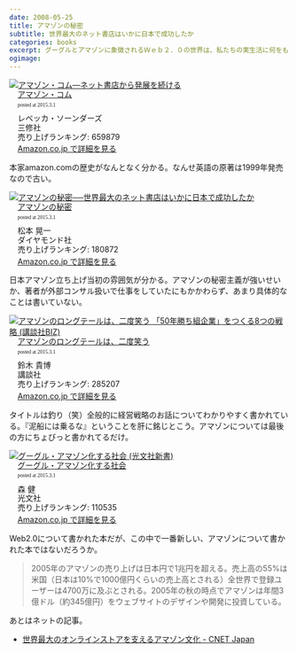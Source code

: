 ```yaml
---
date: 2008-05-25
title: アマゾンの秘密
subtitle: 世界最大のネット書店はいかに日本で成功したか
categories: books
excerpt: グーグルとアマゾンに象徴されるＷｅｂ２．０の世界は、私たちの実生活に何をもたらすのか？　多様化、個人化、フラット化の果ての一極集中現象を、気鋭のジャーナリストが分析･解説。
ogimage:
---
```


<div class="azlink-box"><div class="azlink-image" style="float:left"><a href="http://www.amazon.co.jp/exec/obidos/ASIN/4384040377/warikiru-22/" name="azlinklink" target="_blank"><img src="http://ecx.images-amazon.com/images/I/514NHQJB0FL._SL160_.jpg" alt="アマゾン・コム―ネット書店から発展を続ける" style="border:none" /></a></div><div class="azlink-info" style="float:left;margin-left:15px;line-height:120%"><div class="azlink-name" style="margin-bottom:10px;line-height:120%"><a href="http://www.amazon.co.jp/exec/obidos/ASIN/4384040377/warikiru-22/" name="azlinklink" target="_blank">アマゾン・コム</a><div class="azlink-powered-date" style="font-size:7pt;margin-top:5px;font-family:verdana;line-height:120%">posted at 2015.3.1</div></div><div class="azlink-detail">レベッカ・ソーンダーズ<br />三修社<br />売り上げランキング: 659879<br /></div><div class="azlink-link" style="margin-top:5px"><a href="http://www.amazon.co.jp/exec/obidos/ASIN/4384040377/warikiru-22/" target="_blank">Amazon.co.jp で詳細を見る</a></div></div><div class="azlink-footer" style="clear:left"></div></div>

本家amazon.comの歴史がなんとなく分かる。なんせ英語の原著は1999年発売なので古い。


<div class="azlink-box"><div class="azlink-image" style="float:left"><a href="http://www.amazon.co.jp/exec/obidos/ASIN/4478312141/warikiru-22/" name="azlinklink" target="_blank"><img src="http://ecx.images-amazon.com/images/I/51RXNYEFWWL._SL160_.jpg" alt="アマゾンの秘密──世界最大のネット書店はいかに日本で成功したか" style="border:none" /></a></div><div class="azlink-info" style="float:left;margin-left:15px;line-height:120%"><div class="azlink-name" style="margin-bottom:10px;line-height:120%"><a href="http://www.amazon.co.jp/exec/obidos/ASIN/4478312141/warikiru-22/" name="azlinklink" target="_blank">アマゾンの秘密</a><div class="azlink-powered-date" style="font-size:7pt;margin-top:5px;font-family:verdana;line-height:120%">posted at 2015.3.1</div></div><div class="azlink-detail">松本 晃一<br />ダイヤモンド社<br />売り上げランキング: 180872<br /></div><div class="azlink-link" style="margin-top:5px"><a href="http://www.amazon.co.jp/exec/obidos/ASIN/4478312141/warikiru-22/" target="_blank">Amazon.co.jp で詳細を見る</a></div></div><div class="azlink-footer" style="clear:left"></div></div>

日本アマゾン立ち上げ当初の雰囲気が分かる。アマゾンの秘密主義が強いせいか、著者が外部コンサル扱いで仕事をしていたにもかかわらず、あまり具体的なことは書いていない。

<div class="azlink-box"><div class="azlink-image" style="float:left"><a href="http://www.amazon.co.jp/exec/obidos/ASIN/4062820315/warikiru-22/" name="azlinklink" target="_blank"><img src="http://ecx.images-amazon.com/images/I/41RDTV1B43L._SL160_.jpg" alt="アマゾンのロングテールは、二度笑う  「50年勝ち組企業」をつくる8つの戦略 (講談社BIZ)" style="border:none" /></a></div><div class="azlink-info" style="float:left;margin-left:15px;line-height:120%"><div class="azlink-name" style="margin-bottom:10px;line-height:120%"><a href="http://www.amazon.co.jp/exec/obidos/ASIN/4062820315/warikiru-22/" name="azlinklink" target="_blank">アマゾンのロングテールは、二度笑う</a><div class="azlink-powered-date" style="font-size:7pt;margin-top:5px;font-family:verdana;line-height:120%">posted at 2015.3.1</div></div><div class="azlink-detail">鈴木 貴博<br />講談社<br />売り上げランキング: 285207<br /></div><div class="azlink-link" style="margin-top:5px"><a href="http://www.amazon.co.jp/exec/obidos/ASIN/4062820315/warikiru-22/" target="_blank">Amazon.co.jp で詳細を見る</a></div></div><div class="azlink-footer" style="clear:left"></div></div>

タイトルは釣り（笑）全般的に経営戦略のお話についてわかりやすく書かれている。『泥船には乗るな』ということを肝に銘じとこう。アマゾンについては最後の方にちょびっと書かれてるだけ。


<div class="azlink-box"><div class="azlink-image" style="float:left"><a href="http://www.amazon.co.jp/exec/obidos/ASIN/B00KS3FGWG/warikiru-22/" name="azlinklink" target="_blank"><img src="http://ecx.images-amazon.com/images/I/41ysct4wYkL._SL160_.jpg" alt="グーグル・アマゾン化する社会 (光文社新書)" style="border:none" /></a></div><div class="azlink-info" style="float:left;margin-left:15px;line-height:120%"><div class="azlink-name" style="margin-bottom:10px;line-height:120%"><a href="http://www.amazon.co.jp/exec/obidos/ASIN/B00KS3FGWG/warikiru-22/" name="azlinklink" target="_blank">グーグル・アマゾン化する社会</a><div class="azlink-powered-date" style="font-size:7pt;margin-top:5px;font-family:verdana;line-height:120%">posted at 2015.3.1</div></div><div class="azlink-detail">森 健<br />光文社<br />売り上げランキング: 110535<br /></div><div class="azlink-link" style="margin-top:5px"><a href="http://www.amazon.co.jp/exec/obidos/ASIN/B00KS3FGWG/warikiru-22/" target="_blank">Amazon.co.jp で詳細を見る</a></div></div><div class="azlink-footer" style="clear:left"></div></div>

Web2.0について書かれた本だが、この中で一番新しい、アマゾンについて書かれた本ではないだろうか。

> 2005年のアマゾンの売り上げは日本円で1兆円を超える。売上高の55%は米国（日本は10%で1000億円くらいの売上高とされる）全世界で登録ユーザーは4700万に及ぶとされる。2005年の秋の時点でアマゾンは年間3億ドル（約345億円）をウェブサイトのデザインや開発に投資している。

あとはネットの記事。

+ [世界最大のオンラインストアを支えるアマゾン文化 - CNET Japan](http://japan.cnet.com/sp/itcareer/20369952/2/)